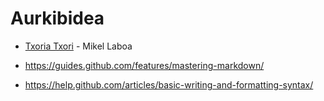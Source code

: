 # Aurkibidea

* [Txoria Txori](T/TxoriaTxori.md) - Mikel Laboa




* https://guides.github.com/features/mastering-markdown/
* https://help.github.com/articles/basic-writing-and-formatting-syntax/
